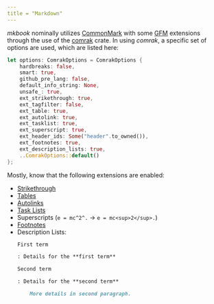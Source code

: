 ```yaml
---
title = "Markdown"
---
```


_mkbook_ nominally utilizes [CommonMark](https://commonmark.org/) with some [GFM](https://github.github.com/gfm/) extensions through the use of the [comrak](https://crates.io/crates/comrak) crate. In using _comrak_, a specific set of options are used, which are listed here:

```rust
let options: ComrakOptions = ComrakOptions {
    hardbreaks: false,
    smart: true,
    github_pre_lang: false,
    default_info_string: None,
    unsafe_: true,
    ext_strikethrough: true,
    ext_tagfilter: false,
    ext_table: true,
    ext_autolink: true,
    ext_tasklist: true,
    ext_superscript: true,
    ext_header_ids: Some("header".to_owned()),
    ext_footnotes: true,
    ext_description_lists: true,
    ..ComrakOptions::default()
};
```

Mostly, know that the following extensions are enabled:

* [Strikethrough](https://github.github.com/gfm/#strikethrough-extension-)
* [Tables](https://github.github.com/gfm/#tables-extension-)
* [Autolinks](https://github.github.com/gfm/#autolinks-extension-)
* [Task Lists](https://github.github.com/gfm/#task-list-items-extension-)
* Superscripts (`e = mc^2^.` → `e = mc<sup>2</sup>.`)
* [Footnotes](https://kramdown.gettalong.org/syntax.html#footnotes)
* Description Lists:
  ```md
  First term
  
  : Details for the **first term**
  
  Second term
  
  : Details for the **second term**
  
      More details in second paragraph.
  ```
